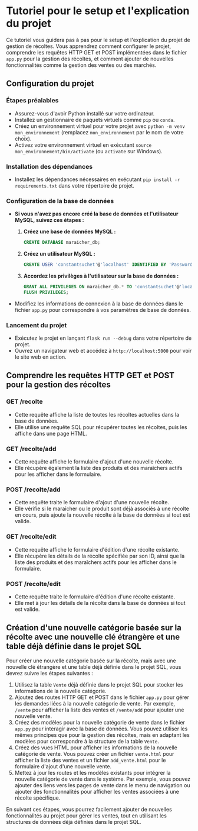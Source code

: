# Tutoriel pour le setup et l'explication du projet

Ce tutoriel vous guidera pas à pas pour le setup et l'explication du projet de gestion de récoltes. Vous apprendrez comment configurer le projet, comprendre les requêtes HTTP GET et POST implémentées dans le fichier `app.py` pour la gestion des récoltes, et comment ajouter de nouvelles fonctionnalités comme la gestion des ventes ou des marchés.

## Configuration du projet

### Étapes préalables

* Assurez-vous d'avoir Python installé sur votre ordinateur.
* Installez un gestionnaire de paquets virtuels comme `pip` ou `conda`.
* Créez un environnement virtuel pour votre projet avec `python -m venv mon_environnement` (remplacez `mon_environnement` par le nom de votre choix).
* Activez votre environnement virtuel en exécutant `source mon_environnement/bin/activate` (ou `activate` sur Windows).

### Installation des dépendances

* Installez les dépendances nécessaires en exécutant `pip install -r requirements.txt` dans votre répertoire de projet.

### Configuration de la base de données

* **Si vous n'avez pas encore créé la base de données et l'utilisateur MySQL, suivez ces étapes :**

  1. **Créez une base de données MySQL :**
     ```sql
     CREATE DATABASE maraicher_db;
     ```

  2. **Créez un utilisateur MySQL :**
     ```sql
     CREATE USER 'constantsuchet'@'localhost' IDENTIFIED BY 'Password123!';
     ```

  3. **Accordez les privilèges à l'utilisateur sur la base de données :**
     ```sql
     GRANT ALL PRIVILEGES ON maraicher_db.* TO 'constantsuchet'@'localhost';
     FLUSH PRIVILEGES;
     ```

* Modifiez les informations de connexion à la base de données dans le fichier `app.py` pour correspondre à vos paramètres de base de données.

### Lancement du projet

* Exécutez le projet en lançant `flask run --debug` dans votre répertoire de projet.
* Ouvrez un navigateur web et accédez à `http://localhost:5000` pour voir le site web en action.

## Comprendre les requêtes HTTP GET et POST pour la gestion des récoltes

### GET /recolte

* Cette requête affiche la liste de toutes les récoltes actuelles dans la base de données.
* Elle utilise une requête SQL pour récupérer toutes les récoltes, puis les affiche dans une page HTML.

### GET /recolte/add

* Cette requête affiche le formulaire d'ajout d'une nouvelle récolte.
* Elle récupère également la liste des produits et des maraîchers actifs pour les afficher dans le formulaire.

### POST /recolte/add

* Cette requête traite le formulaire d'ajout d'une nouvelle récolte.
* Elle vérifie si le maraîcher ou le produit sont déjà associés à une récolte en cours, puis ajoute la nouvelle récolte à la base de données si tout est valide.

### GET /recolte/edit

* Cette requête affiche le formulaire d'édition d'une récolte existante.
* Elle récupère les détails de la récolte spécifiée par son ID, ainsi que la liste des produits et des maraîchers actifs pour les afficher dans le formulaire.

### POST /recolte/edit

* Cette requête traite le formulaire d'édition d'une récolte existante.
* Elle met à jour les détails de la récolte dans la base de données si tout est valide.

## Création d'une nouvelle catégorie basée sur la récolte avec une nouvelle clé étrangère et une table déjà définie dans le projet SQL

Pour créer une nouvelle catégorie basée sur la récolte, mais avec une nouvelle clé étrangère et une table déjà définie dans le projet SQL, vous devrez suivre les étapes suivantes :

1. Utilisez la table `Vente` déjà définie dans le projet SQL pour stocker les informations de la nouvelle catégorie.
2. Ajoutez des routes HTTP GET et POST dans le fichier `app.py` pour gérer les demandes liées à la nouvelle catégorie de vente. Par exemple, `/vente` pour afficher la liste des ventes et `/vente/add` pour ajouter une nouvelle vente.
3. Créez des modèles pour la nouvelle catégorie de vente dans le fichier `app.py` pour interagir avec la base de données. Vous pouvez utiliser les mêmes principes que pour la gestion des récoltes, mais en adaptant les modèles pour correspondre à la structure de la table `Vente`.
4. Créez des vues HTML pour afficher les informations de la nouvelle catégorie de vente. Vous pouvez créer un fichier `vente.html` pour afficher la liste des ventes et un fichier `add_vente.html` pour le formulaire d'ajout d'une nouvelle vente.
5. Mettez à jour les routes et les modèles existants pour intégrer la nouvelle catégorie de vente dans le système. Par exemple, vous pouvez ajouter des liens vers les pages de vente dans le menu de navigation ou ajouter des fonctionnalités pour afficher les ventes associées à une récolte spécifique.

En suivant ces étapes, vous pourrez facilement ajouter de nouvelles fonctionnalités au projet pour gérer les ventes, tout en utilisant les structures de données déjà définies dans le projet SQL.
